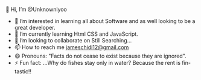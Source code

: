 👋 Hi, I’m @Unknowniyoo
- 👀 I’m interested in learning all about Software and as well looking to be a great developer.
- 🌱 I’m currently learning Html CSS and JavaScript.
- 💞️ I’m looking to collaborate on Still Searching...
- 📫 How to reach me jameschidi12@gmail.com
- 😄 Pronouns: "Facts do not cease to exist because they are ignored".
- ⚡ Fun fact: ...Why do fishes stay only in water? Because the rent is fin-tastic!!
